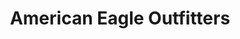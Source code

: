---
title: "American Eagle Outfitters"
url: /plainfield/american-eagle-outfitters/
shop: clothes
---